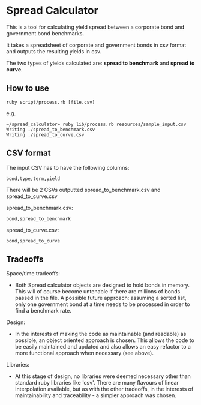 # Spread Calculator

This is a tool for calculating yield spread between a corporate bond and government bond benchmarks.

It takes a spreadsheet of corporate and government bonds in csv format and outputs the resulting yields in csv.

The two types of yields calculated are: **spread to benchmark** and **spread to curve**.

## How to use

```
ruby script/process.rb [file.csv]
```

e.g.
```
~/spread_calculator» ruby lib/process.rb resources/sample_input.csv
Writing ./spread_to_benchmark.csv
Writing ./spread_to_curve.csv
```

## CSV format

The input CSV has to have the following columns:

```
bond,type,term,yield
```

There will be 2 CSVs outputted spread_to_benchmark.csv and spread_to_curve.csv

spread_to_benchmark.csv:

```
bond,spread_to_benchmark
```

spread_to_curve.csv:
```
bond,spread_to_curve
```

## Tradeoffs

Space/time tradeoffs:

- Both Spread calculator objects are designed to hold bonds in memory. This will of course become untenable if there are millions of bonds passed in the file. A possible future approach: assuming a sorted list, only one government bond at a time needs to be processed in order to find a benchmark rate.

Design:
- In the interests of making the code as maintainable (and readable) as possible, an object oriented approach is chosen. This allows the code to be easily maintained and updated and also allows an easy refactor to a more functional approach when necessary (see above).

Libraries:
- At this stage of design, no libraries were deemed necessary other than standard ruby libraries like 'csv'. There are many flavours of linear interpolation available, but as with the other tradeoffs, in the interests of maintainability and traceability - a simpler approach was chosen.

